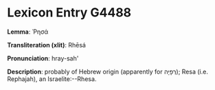 # Lexicon Entry G4488

**Lemma**: Ῥησά

**Transliteration (xlit)**: Rhēsá

**Pronunciation**: hray-sah'

**Description**:
probably of Hebrew origin (apparently for רְפָיָה); Resa (i.e. Rephajah), an Israelite:--Rhesa.
